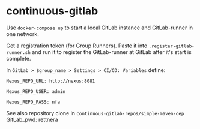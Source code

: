 # continuous-gitlab

Use `docker-compose up` to start a local GitLab instance and GitLab-runner in one network.

Get a registration token (for Group Runners). Paste it into `.register-gitlab-runner.sh`
 and run it to register the GitLab-runner at GitLab after it's start is complete.

In `GitLab > $group_name > Settings > CI/CD: Variables` define:

`Nexus_REPO_URL: http://nexus:8081`

`Nexus_REPO_USER: admin`

`Nexus_REPO_PASS: nfa`

See also repository clone in `continuous-gitlab-repos/simple-maven-dep`
GitLab_pwd: rettnera